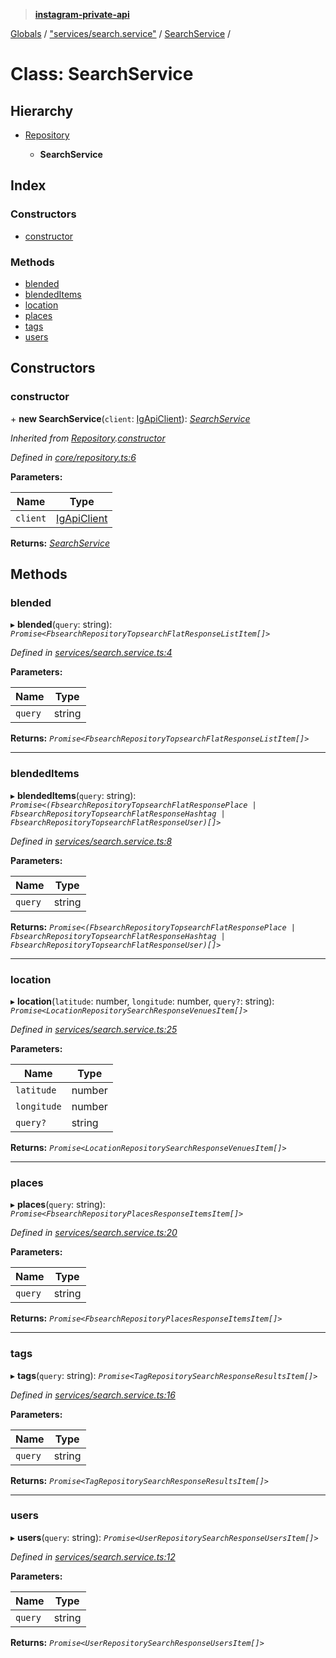 > **[instagram-private-api](../README.md)**

[Globals](../globals.md) / ["services/search.service"](../modules/_services_search_service_.md) / [SearchService](_services_search_service_.searchservice.md) /

# Class: SearchService

## Hierarchy

* [Repository](_core_repository_.repository.md)

  * **SearchService**

## Index

### Constructors

* [constructor](_services_search_service_.searchservice.md#constructor)

### Methods

* [blended](_services_search_service_.searchservice.md#blended)
* [blendedItems](_services_search_service_.searchservice.md#blendeditems)
* [location](_services_search_service_.searchservice.md#location)
* [places](_services_search_service_.searchservice.md#places)
* [tags](_services_search_service_.searchservice.md#tags)
* [users](_services_search_service_.searchservice.md#users)

## Constructors

###  constructor

\+ **new SearchService**(`client`: [IgApiClient](_core_client_.igapiclient.md)): *[SearchService](_services_search_service_.searchservice.md)*

*Inherited from [Repository](_core_repository_.repository.md).[constructor](_core_repository_.repository.md#constructor)*

*Defined in [core/repository.ts:6](https://github.com/Nerixyz/instagram-private-api/blob/e5037ee/src/core/repository.ts#L6)*

**Parameters:**

Name | Type |
------ | ------ |
`client` | [IgApiClient](_core_client_.igapiclient.md) |

**Returns:** *[SearchService](_services_search_service_.searchservice.md)*

## Methods

###  blended

▸ **blended**(`query`: string): *`Promise<FbsearchRepositoryTopsearchFlatResponseListItem[]>`*

*Defined in [services/search.service.ts:4](https://github.com/Nerixyz/instagram-private-api/blob/e5037ee/src/services/search.service.ts#L4)*

**Parameters:**

Name | Type |
------ | ------ |
`query` | string |

**Returns:** *`Promise<FbsearchRepositoryTopsearchFlatResponseListItem[]>`*

___

###  blendedItems

▸ **blendedItems**(`query`: string): *`Promise<(FbsearchRepositoryTopsearchFlatResponsePlace | FbsearchRepositoryTopsearchFlatResponseHashtag | FbsearchRepositoryTopsearchFlatResponseUser)[]>`*

*Defined in [services/search.service.ts:8](https://github.com/Nerixyz/instagram-private-api/blob/e5037ee/src/services/search.service.ts#L8)*

**Parameters:**

Name | Type |
------ | ------ |
`query` | string |

**Returns:** *`Promise<(FbsearchRepositoryTopsearchFlatResponsePlace | FbsearchRepositoryTopsearchFlatResponseHashtag | FbsearchRepositoryTopsearchFlatResponseUser)[]>`*

___

###  location

▸ **location**(`latitude`: number, `longitude`: number, `query?`: string): *`Promise<LocationRepositorySearchResponseVenuesItem[]>`*

*Defined in [services/search.service.ts:25](https://github.com/Nerixyz/instagram-private-api/blob/e5037ee/src/services/search.service.ts#L25)*

**Parameters:**

Name | Type |
------ | ------ |
`latitude` | number |
`longitude` | number |
`query?` | string |

**Returns:** *`Promise<LocationRepositorySearchResponseVenuesItem[]>`*

___

###  places

▸ **places**(`query`: string): *`Promise<FbsearchRepositoryPlacesResponseItemsItem[]>`*

*Defined in [services/search.service.ts:20](https://github.com/Nerixyz/instagram-private-api/blob/e5037ee/src/services/search.service.ts#L20)*

**Parameters:**

Name | Type |
------ | ------ |
`query` | string |

**Returns:** *`Promise<FbsearchRepositoryPlacesResponseItemsItem[]>`*

___

###  tags

▸ **tags**(`query`: string): *`Promise<TagRepositorySearchResponseResultsItem[]>`*

*Defined in [services/search.service.ts:16](https://github.com/Nerixyz/instagram-private-api/blob/e5037ee/src/services/search.service.ts#L16)*

**Parameters:**

Name | Type |
------ | ------ |
`query` | string |

**Returns:** *`Promise<TagRepositorySearchResponseResultsItem[]>`*

___

###  users

▸ **users**(`query`: string): *`Promise<UserRepositorySearchResponseUsersItem[]>`*

*Defined in [services/search.service.ts:12](https://github.com/Nerixyz/instagram-private-api/blob/e5037ee/src/services/search.service.ts#L12)*

**Parameters:**

Name | Type |
------ | ------ |
`query` | string |

**Returns:** *`Promise<UserRepositorySearchResponseUsersItem[]>`*